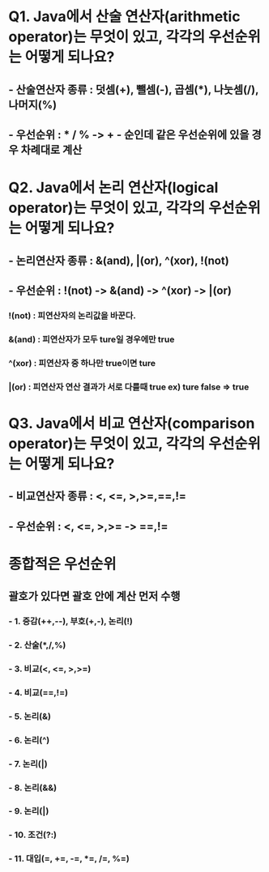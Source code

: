 # Q1. Java에서 산술 연산자(arithmetic operator)는 무엇이 있고, 각각의 우선순위는 어떻게 되나요?
## - 산술연산자 종류 : 덧셈(+), 뺄셈(-), 곱셈(*), 나눗셈(/), 나머지(%)
## - 우선순위 : * / % -> + - 순인데 같은 우선순위에 있을 경우 차례대로 계산
# Q2. Java에서 논리 연산자(logical operator)는 무엇이 있고, 각각의 우선순위는 어떻게 되나요?
## - 논리연산자 종류 : &(and), |(or), ^(xor), !(not)
## - 우선순위 : !(not) -> &(and) -> ^(xor) -> |(or)
### !(not) : 피연산자의 논리값을 바꾼다.
### &(and) : 피연산자가 모두 ture일 경우에만 true
### ^(xor) : 피연산자 중 하나만 true이면 ture
### |(or) : 피연산자 연산 결과가 서로 다를때 true ex) ture false => true
# Q3. Java에서 비교 연산자(comparison operator)는 무엇이 있고, 각각의 우선순위는 어떻게 되나요?
## - 비교연산자 종류 : <, <=, >,>=,==,!=
## - 우선순위 : <, <=, >,>= -> ==,!=
# 종합적은 우선순위
## 괄호가 있다면 괄호 안에 계산 먼저 수행
### - 1. 증감(++,--), 부호(+,-), 논리(!)
### - 2. 산술(*,/,%)
### - 3. 비교(<, <=, >,>=)
### - 4. 비교(==,!=)
### - 5. 논리(&)
### - 6. 논리(^)
### - 7. 논리(|)
### - 8. 논리(&&)
### - 9. 논리(|)
### - 10. 조건(?:)
### - 11. 대입(=, +=, -=, *=, /=, %=)